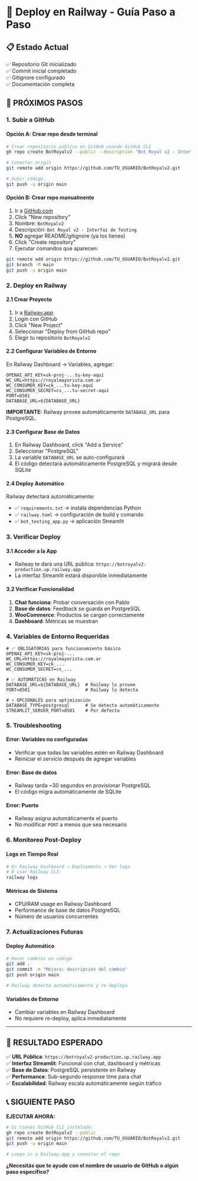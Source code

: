 # 🚀 Deploy en Railway - Guía Paso a Paso

## 📋 Estado Actual
✅ Repositorio Git inicializado  
✅ Commit inicial completado  
✅ Gitignore configurado  
✅ Documentación completa  

## 🔴 PRÓXIMOS PASOS

### 1. Subir a GitHub

#### Opción A: Crear repo desde terminal
```bash
# Crear repositorio público en GitHub usando GitHub CLI
gh repo create BotRoyalv2 --public --description "Bot Royal v2 - Interfaz de Testing"

# Conectar origin
git remote add origin https://github.com/TU_USUARIO/BotRoyalv2.git

# Subir código
git push -u origin main
```

#### Opción B: Crear repo manualmente
1. Ir a [GitHub.com](https://github.com)
2. Click "New repository"
3. Nombre: `BotRoyalv2`
4. Descripción: `Bot Royal v2 - Interfaz de Testing`
5. **NO** agregar README/gitignore (ya los tienes)
6. Click "Create repository"
7. Ejecutar comandos que aparecen:
```bash
git remote add origin https://github.com/TU_USUARIO/BotRoyalv2.git
git branch -M main
git push -u origin main
```

### 2. Deploy en Railway

#### 2.1 Crear Proyecto
1. Ir a [Railway.app](https://railway.app)
2. Login con GitHub
3. Click "New Project"
4. Seleccionar "Deploy from GitHub repo"
5. Elegir tu repositorio `BotRoyalv2`

#### 2.2 Configurar Variables de Entorno
En Railway Dashboard → Variables, agregar:

```env
OPENAI_API_KEY=sk-proj-...tu-key-aquí
WC_URL=https://royalmayorista.com.ar
WC_CONSUMER_KEY=ck_...tu-key-aquí
WC_CONSUMER_SECRET=cs_...tu-secret-aquí
PORT=8501
DATABASE_URL=${DATABASE_URL}
```

**IMPORTANTE:** Railway provee automáticamente `DATABASE_URL` para PostgreSQL.

#### 2.3 Configurar Base de Datos
1. En Railway Dashboard, click "Add a Service"
2. Seleccionar "PostgreSQL"
3. La variable `DATABASE_URL` se auto-configurará
4. El código detectará automáticamente PostgreSQL y migrará desde SQLite

#### 2.4 Deploy Automático
Railway detectará automáticamente:
- ✅ `requirements.txt` → instala dependencias Python
- ✅ `railway.toml` → configuración de build y comando
- ✅ `bot_testing_app.py` → aplicación Streamlit

### 3. Verificar Deploy

#### 3.1 Acceder a la App
- Railway te dará una URL pública: `https://botroyalv2-production.up.railway.app`
- La interfaz Streamlit estará disponible inmediatamente

#### 3.2 Verificar Funcionalidad
1. **Chat funciona**: Probar conversación con Pablo
2. **Base de datos**: Feedback se guarda en PostgreSQL
3. **WooCommerce**: Productos se cargan correctamente
4. **Dashboard**: Métricas se muestran

### 4. Variables de Entorno Requeridas

```env
# ✅ OBLIGATORIAS para funcionamiento básico
OPENAI_API_KEY=sk-proj-...
WC_URL=https://royalmayorista.com.ar
WC_CONSUMER_KEY=ck_...
WC_CONSUMER_SECRET=cs_...

# ✅ AUTOMÁTICAS en Railway
DATABASE_URL=${DATABASE_URL}  # Railway lo provee
PORT=8501                     # Railway lo detecta

# ⚡ OPCIONALES para optimización
DATABASE_TYPE=postgresql      # Se detecta automáticamente
STREAMLIT_SERVER_PORT=8501    # Por defecto
```

### 5. Troubleshooting

#### Error: Variables no configuradas
- Verificar que todas las variables estén en Railway Dashboard
- Reiniciar el servicio después de agregar variables

#### Error: Base de datos
- Railway tarda ~30 segundos en provisionar PostgreSQL
- El código migra automáticamente de SQLite

#### Error: Puerto
- Railway asigna automáticamente el puerto
- No modificar `PORT` a menos que sea necesario

### 6. Monitoreo Post-Deploy

#### Logs en Tiempo Real
```bash
# En Railway Dashboard → Deployments → Ver logs
# O usar Railway CLI:
railway logs
```

#### Métricas de Sistema
- CPU/RAM usage en Railway Dashboard
- Performance de base de datos PostgreSQL
- Número de usuarios concurrentes

### 7. Actualizaciones Futuras

#### Deploy Automático
```bash
# Hacer cambios en código
git add .
git commit -m "Mejora: descripción del cambio"
git push origin main

# Railway detecta automáticamente y re-deploya
```

#### Variables de Entorno
- Cambiar variables en Railway Dashboard
- No requiere re-deploy, aplica inmediatamente

---

## 🎯 RESULTADO ESPERADO

✅ **URL Pública**: `https://botroyalv2-production.up.railway.app`  
✅ **Interfaz Streamlit**: Funcional con chat, dashboard y métricas  
✅ **Base de Datos**: PostgreSQL persistente en Railway  
✅ **Performance**: Sub-segundo response time para chat  
✅ **Escalabilidad**: Railway escala automáticamente según tráfico  

## 📞 SIGUIENTE PASO

**EJECUTAR AHORA:**
```bash
# Si tienes GitHub CLI instalado:
gh repo create BotRoyalv2 --public
git remote add origin https://github.com/TU_USUARIO/BotRoyalv2.git
git push -u origin main

# Luego ir a Railway.app y conectar el repo
```

**¿Necesitás que te ayude con el nombre de usuario de GitHub o algún paso específico?** 
